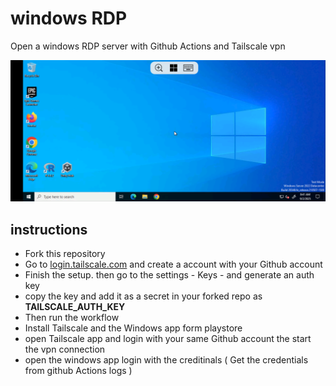 # windows RDP
Open a windows RDP server with Github Actions and Tailscale vpn
<p align="center">
  <img src="/image.png" />
</p>


## instructions 
- Fork this repository
- Go to [login.tailscale.com](https://login.tailscale.com/) and create a account with your Github account
- Finish the setup. then go to the settings - Keys - and generate an auth key
- copy the key and add it as a secret in your forked repo as <b>TAILSCALE_AUTH_KEY</b>
- Then run the workflow
- Install Tailscale and the Windows app form playstore
- open Tailscale app and login with your same Github account the start the vpn connection
- open the windows app login with the creditinals ( Get the credentials from github Actions logs )

